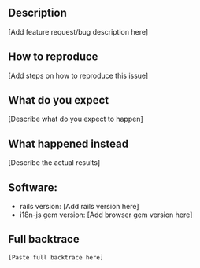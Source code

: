 ## Description

[Add feature request/bug description here]

## How to reproduce

[Add steps on how to reproduce this issue]

## What do you expect

[Describe what do you expect to happen]

## What happened instead

[Describe the actual results]

## Software:

- rails version: [Add rails version here]
- i18n-js gem version: [Add browser gem version here]

## Full backtrace

```text
[Paste full backtrace here]
```
